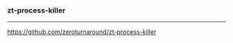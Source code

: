 ### zt-process-killer
---
https://github.com/zeroturnaround/zt-process-killer

```
```

```
```

```
```
